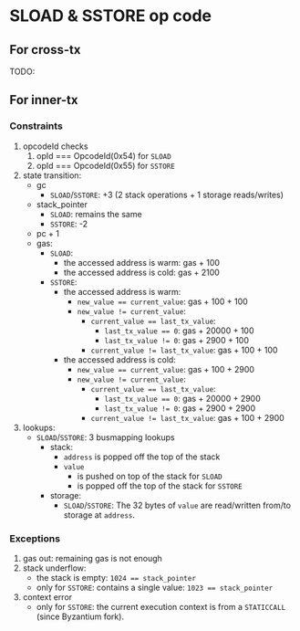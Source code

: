 # SLOAD & SSTORE op code

## For cross-tx

TODO:

## For inner-tx

### Constraints

1. opcodeId checks
   1. opId === OpcodeId(0x54) for `SLOAD`
   2. opId === OpcodeId(0x55) for `SSTORE`
2. state transition:
   - gc
     - `SLOAD`/`SSTORE`:  +3 (2 stack operations + 1 storage reads/writes)
   - stack_pointer
     - `SLOAD`: remains the same
     - `SSTORE`: -2
   - pc + 1
   - gas:
     - `SLOAD`:
       + the accessed address is warm: gas + 100
       + the accessed address is cold: gas + 2100
     - `SSTORE`:
       + the accessed address is warm:
         * `new_value == current_value`: gas + 100 + 100
         * `new_value != current_value`:
           - `current_value == last_tx_value`:
             - `last_tx_value == 0`: gas + 20000 + 100
             - `last_tx_value != 0`: gas + 2900 + 100
           - `current_value != last_tx_value`: gas + 100 + 100
       + the accessed address is cold:
         * `new_value == current_value`: gas + 100 + 2900
         * `new_value != current_value`:
           - `current_value == last_tx_value`:
             - `last_tx_value == 0`: gas + 20000 + 2900
             - `last_tx_value != 0`: gas + 2900 + 2900
           - `current_value != last_tx_value`: gas + 100 + 2900
3. lookups:
   - `SLOAD`/`SSTORE`: 3 busmapping lookups
     - stack:
       - `address` is popped off the top of the stack
       - `value`
         - is pushed on top of the stack for `SLOAD`
         - is popped off the top of the stack for `SSTORE`
     - storage:
       - `SLOAD`/`SSTORE`: The 32 bytes of `value` are read/written from/to storage at `address`.

### Exceptions

1. gas out: remaining gas is not enough
2. stack underflow:
   - the stack is empty: `1024 == stack_pointer`
   - only for `SSTORE`: contains a single value: `1023 == stack_pointer`
3. context error
   - only for `SSTORE`: the current execution context is from a `STATICCALL` (since Byzantium fork).
